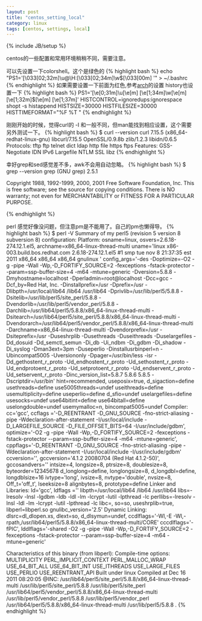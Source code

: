 ```yaml
---
layout: post
title: "centos_setting_local"
category: linux
tags: [centos, settings, local]
---
```

{% include JB/setup %}

centos的一些配置和常用环境稍稍不同，需要注意。


可以先设置一下colorshell。这个是绿色的
{% highlight bash %}
echo "PS1='\[\033[02;32m\]\u@\H:\[\033[02;34m\]\w\$\[\033[00m\] '" > ~/.bashrc
{% endhighlight %}
如果需要设置一下前面为红色,参考[arch](https://wiki.archlinux.org/index.php/Color_Bash_Prompt)的设置
history也设置一下
{% highlight bash %}
PS1='\[\e[0;31m\]\u\[\e[m\] \[\e[1;34m\]\w\[\e[m\] \[\e[1;32m\]\$\[\e[m\] \[\e[1;37m\]'
HISTCONTROL=ignoredups:ignorespace
shopt -s histappend
HISTSIZE=30000
HISTFILESIZE=30000
HISTTIMEFORMAT="%F %T "
{% endhighlight %}




刚刚开始的时候，觉得curl的 -I 和一般不同，但man能找到相应设置，这个需要另外测试一下。
{% highlight bash %}
$ curl --version
curl 7.15.5 (x86_64-redhat-linux-gnu) libcurl/7.15.5 OpenSSL/0.9.8b zlib/1.2.3 libidn/0.6.5
Protocols: tftp ftp telnet dict ldap http file https ftps 
Features: GSS-Negotiate IDN IPv6 Largefile NTLM SSL libz
{% endhighlight %}

幸好grep和sed感觉差不多，awk不会用自动忽略。
{% highlight bash %}
$ grep --version
grep (GNU grep) 2.5.1

Copyright 1988, 1992-1999, 2000, 2001 Free Software Foundation, Inc.
This is free software; see the source for copying conditions. There is NO
warranty; not even for MERCHANTABILITY or FITNESS FOR A PARTICULAR PURPOSE.

{% endhighlight %}

perl 感觉好像没问题，但注意pm是不能用了。自己的pm也懒得导。
{% highlight bash %}
$ perl -V
Summary of my perl5 (revision 5 version 8 subversion 8) configuration:
  Platform:
    osname=linux, osvers=2.6.18-274.12.1.el5, archname=x86_64-linux-thread-multi
    uname='linux x86-003.build.bos.redhat.com 2.6.18-274.12.1.el5 #1 smp tue nov 8 21:37:35 est 2011 x86_64 x86_64 x86_64 gnulinux '
    config_args='-des -Doptimize=-O2 -g -pipe -Wall -Wp,-D_FORTIFY_SOURCE=2 -fexceptions -fstack-protector --param=ssp-buffer-size=4 -m64 -mtune=generic -Dversion=5.8.8 -Dmyhostname=localhost -Dperladmin=root@localhost -Dcc=gcc -Dcf_by=Red Hat, Inc. -Dinstallprefix=/usr -Dprefix=/usr -Dlibpth=/usr/local/lib64 /lib64 /usr/lib64 -Dprivlib=/usr/lib/perl5/5.8.8 -Dsitelib=/usr/lib/perl5/site_perl/5.8.8 -Dvendorlib=/usr/lib/perl5/vendor_perl/5.8.8 -Darchlib=/usr/lib64/perl5/5.8.8/x86_64-linux-thread-multi -Dsitearch=/usr/lib64/perl5/site_perl/5.8.8/x86_64-linux-thread-multi -Dvendorarch=/usr/lib64/perl5/vendor_perl/5.8.8/x86_64-linux-thread-multi -Darchname=x86_64-linux-thread-multi -Dvendorprefix=/usr -Dsiteprefix=/usr -Duseshrplib -Dusethreads -Duseithreads -Duselargefiles -Dd_dosuid -Dd_semctl_semun -Di_db -Ui_ndbm -Di_gdbm -Di_shadow -Di_syslog -Dman3ext=3pm -Duseperlio -Dinstallusrbinperl=n -Ubincompat5005 -Uversiononly -Dpager=/usr/bin/less -isr -Dd_gethostent_r_proto -Ud_endhostent_r_proto -Ud_sethostent_r_proto -Ud_endprotoent_r_proto -Ud_setprotoent_r_proto -Ud_endservent_r_proto -Ud_setservent_r_proto -Dinc_version_list=5.8.7 5.8.6 5.8.5 -Dscriptdir=/usr/bin'
    hint=recommended, useposix=true, d_sigaction=define
    usethreads=define use5005threads=undef useithreads=define usemultiplicity=define
    useperlio=define d_sfio=undef uselargefiles=define usesocks=undef
    use64bitint=define use64bitall=define uselongdouble=undef
    usemymalloc=n, bincompat5005=undef
  Compiler:
    cc='gcc', ccflags ='-D_REENTRANT -D_GNU_SOURCE -fno-strict-aliasing -pipe -Wdeclaration-after-statement -I/usr/local/include -D_LARGEFILE_SOURCE -D_FILE_OFFSET_BITS=64 -I/usr/include/gdbm',
    optimize='-O2 -g -pipe -Wall -Wp,-D_FORTIFY_SOURCE=2 -fexceptions -fstack-protector --param=ssp-buffer-size=4 -m64 -mtune=generic',
    cppflags='-D_REENTRANT -D_GNU_SOURCE -fno-strict-aliasing -pipe -Wdeclaration-after-statement -I/usr/local/include -I/usr/include/gdbm'
    ccversion='', gccversion='4.1.2 20080704 (Red Hat 4.1.2-50)', gccosandvers=''
    intsize=4, longsize=8, ptrsize=8, doublesize=8, byteorder=12345678
    d_longlong=define, longlongsize=8, d_longdbl=define, longdblsize=16
    ivtype='long', ivsize=8, nvtype='double', nvsize=8, Off_t='off_t', lseeksize=8
    alignbytes=8, prototype=define
  Linker and Libraries:
    ld='gcc', ldflags =''
    libpth=/usr/local/lib64 /lib64 /usr/lib64
    libs=-lresolv -lnsl -lgdbm -ldb -ldl -lm -lcrypt -lutil -lpthread -lc
    perllibs=-lresolv -lnsl -ldl -lm -lcrypt -lutil -lpthread -lc
    libc=, so=so, useshrplib=true, libperl=libperl.so
    gnulibc_version='2.5'
  Dynamic Linking:
    dlsrc=dl_dlopen.xs, dlext=so, d_dlsymun=undef, ccdlflags='-Wl,-E -Wl,-rpath,/usr/lib64/perl5/5.8.8/x86_64-linux-thread-multi/CORE'
    cccdlflags='-fPIC', lddlflags='-shared -O2 -g -pipe -Wall -Wp,-D_FORTIFY_SOURCE=2 -fexceptions -fstack-protector --param=ssp-buffer-size=4 -m64 -mtune=generic'


Characteristics of this binary (from libperl): 
  Compile-time options: MULTIPLICITY PERL_IMPLICIT_CONTEXT
                        PERL_MALLOC_WRAP USE_64_BIT_ALL USE_64_BIT_INT
                        USE_ITHREADS USE_LARGE_FILES USE_PERLIO
                        USE_REENTRANT_API
  Built under linux
  Compiled at Dec 16 2011 08:20:05
  @INC:
    /usr/lib64/perl5/site_perl/5.8.8/x86_64-linux-thread-multi
    /usr/lib/perl5/site_perl/5.8.8
    /usr/lib/perl5/site_perl
    /usr/lib64/perl5/vendor_perl/5.8.8/x86_64-linux-thread-multi
    /usr/lib/perl5/vendor_perl/5.8.8
    /usr/lib/perl5/vendor_perl
    /usr/lib64/perl5/5.8.8/x86_64-linux-thread-multi
    /usr/lib/perl5/5.8.8
    .
{% endhighlight %}


